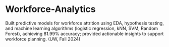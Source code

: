 # Workforce-Analytics
Built predictive models for workforce attrition using EDA, hypothesis testing, and machine learning algorithms (logistic regression, kNN, SVM, Random Forest), achieving 81.99% accuracy; provided actionable insights to support workforce planning. (UW, Fall 2024) 

